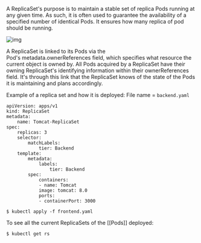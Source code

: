 A ReplicaSet's purpose is to maintain a stable set of replica Pods running at any given time. As such, it is often used to guarantee the availability of a specified number of identical Pods. It ensures how many replica of pod should be running.   

![img](https://www.fosstechnix.com/wp-content/uploads/2020/10/replicaset-controllers-arch.png)

A ReplicaSet is linked to its Pods via the Pod's metadata.ownerReferences field, which specifies what resource the current object is owned by. All Pods acquired by a ReplicaSet have their owning ReplicaSet's identifying information within their ownerReferences field. It's through this link that the ReplicaSet knows of the state of the Pods it is maintaining and plans accordingly.  

Example of a replica set and how it is deployed:  File name = `backend.yaml`

```
apiVersion: apps/v1 
kind: ReplicaSet 
metadata:
	name: Tomcat-ReplicaSet
spec:
	replicas: 3
	selector:
	    matchLabels:
	        tier: Backend 
	template:
		metadata:
		    labels:
			    tier: Backend
		spec:
			containers:
			- name: Tomcat
			image: tomcat: 8.0
		    ports:
		    - containerPort: 3000
```

```
$ kubectl apply -f frontend.yaml
```

To see all the current ReplicaSets of the [[Pods]] deployed: 

```
$ kubectl get rs
```

